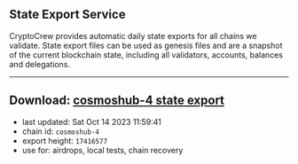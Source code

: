 ## State Export Service
CryptoCrew provides automatic daily state exports for all chains we validate. State export files can be used as genesis files and are a snapshot of the current blockchain state, including all validators, accounts, balances and delegations.

---
**Download: [cosmoshub-4 state export](https://dl.ccvalidators.com/SERVICE/cosmoshub/cosmoshub-4_export_17416577.json)**
---

- last updated: Sat Oct 14 2023 11:59:41
- chain id: `cosmoshub-4`
- export height: `17416577`
- use for: airdrops, local tests, chain recovery
